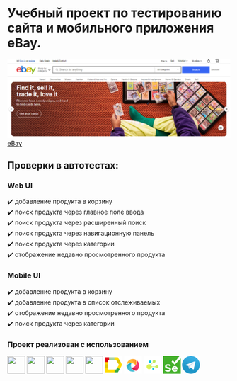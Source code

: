 # Учебный проект по тестированию сайта и мобильного приложения eBay.

![Шапка сайта](assets/ebay.jpg)
[eBay](https://www.ebay.com/)

## Проверки в автотестах:

### Web UI

✔️ добавление продукта в корзину  
✔️ поиск продукта через главное поле ввода  
✔️ поиск продукта через расширенный поиск  
✔️ поиск продукта через навигационную панель  
✔️ поиск продукта через категории  
✔️ отображение недавно просмотренного продукта

### Mobile UI

✔️ добавление продукта в корзину  
✔️ добавление продукта в список отслеживаемых  
✔️ отображение недавно просмотренного продукта  
✔️ поиск продукта через категории

### Проект реализован с использованием

<img src="https://cdn.jsdelivr.net/gh/devicons/devicon@latest/icons/python/python-original.svg" width="40" height="40" />  
<img src="https://cdn.jsdelivr.net/gh/devicons/devicon@latest/icons/pytest/pytest-original-wordmark.svg" width="40" height="40" />  
<img src="https://cdn.jsdelivr.net/gh/devicons/devicon@latest/icons/pycharm/pycharm-original.svg" width="40" height="40" />  
<img src="https://cdn.jsdelivr.net/gh/devicons/devicon@latest/icons/androidstudio/androidstudio-original.svg" width="40" height="40" />  
<img src="https://cdn.jsdelivr.net/gh/devicons/devicon@latest/icons/jenkins/jenkins-original.svg" width="40" height="40" />  

<img src="assets/allure_report.png" width="40" height="40" />  
<img src="assets/appium.png" width="40" height="40" />  
<img src="assets/selene.png" width="40" height="40" />  
<img src="assets/selenium.png" width="40" height="40" />  
<img src="assets/tg.png" width="40" height="40" />  

